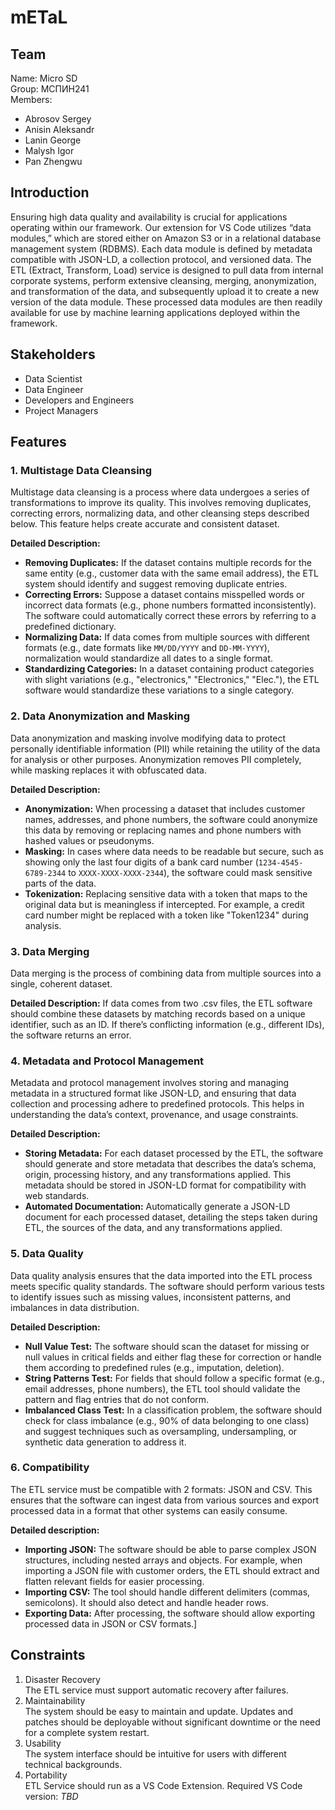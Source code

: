 # mETaL

## Team

Name: Micro SD<br/>
Group: МСПИН241<br/>
Members:
   * Abrosov Sergey  
   * Anisin Aleksandr  
   * Lanin George  
   * Malysh Igor  
   * Pan Zhengwu

## Introduction

Ensuring high data quality and availability is crucial for applications operating within our framework. Our extension for VS Code utilizes “data modules,” which are stored either on Amazon S3 or in a relational database management system (RDBMS). Each data module is defined by metadata compatible with JSON-LD, a collection protocol, and versioned data. The ETL (Extract, Transform, Load) service is designed to pull data from internal corporate systems, perform extensive cleansing, merging, anonymization, and transformation of the data, and subsequently upload it to create a new version of the data module. These processed data modules are then readily available for use by machine learning applications deployed within the framework.

## Stakeholders

* Data Scientist  
* Data Engineer  
* Developers and Engineers  
* Project Managers

## Features

### 1. Multistage Data Cleansing

Multistage data cleansing is a process where data undergoes a series of transformations to improve its quality. This involves removing duplicates, correcting errors, normalizing data, and other cleansing steps described below. This feature helps create accurate and consistent dataset.

**Detailed Description:**

* **Removing Duplicates:** If the dataset contains multiple records for the same entity (e.g., customer data with the same email address), the ETL system should identify and suggest removing duplicate entries.  
* **Correcting Errors:** Suppose a dataset contains misspelled words or incorrect data formats (e.g., phone numbers formatted inconsistently). The software could automatically correct these errors by referring to a predefined dictionary.  
* **Normalizing Data:** If data comes from multiple sources with different formats (e.g., date formats like `MM/DD/YYYY` and `DD-MM-YYYY`), normalization would standardize all dates to a single format.  
* **Standardizing Categories:** In a dataset containing product categories with slight variations (e.g., "electronics," "Electronics," "Elec."), the ETL software would standardize these variations to a single category.

### 2. Data Anonymization and Masking

Data anonymization and masking involve modifying data to protect personally identifiable information (PII) while retaining the utility of the data for analysis or other purposes. Anonymization removes PII completely, while masking replaces it with obfuscated data.

**Detailed Description:**

* **Anonymization:** When processing a dataset that includes customer names, addresses, and phone numbers, the software could anonymize this data by removing or replacing names and phone numbers with hashed values or pseudonyms.  
* **Masking:** In cases where data needs to be readable but secure, such as showing only the last four digits of a bank card number (`1234-4545-6789-2344` to `XXXX-XXXX-XXXX-2344`), the software could mask sensitive parts of the data.  
* **Tokenization:** Replacing sensitive data with a token that maps to the original data but is meaningless if intercepted. For example, a credit card number might be replaced with a token like "Token1234" during analysis.

### 3. Data Merging

Data merging is the process of combining data from multiple sources into a single, coherent dataset.

**Detailed Description:** If data comes from two .csv files, the ETL software should combine these datasets by matching records based on a unique identifier, such as an ID. If there’s conflicting information (e.g., different IDs), the software returns an error.

### 4. Metadata and Protocol Management

Metadata and protocol management involves storing and managing metadata in a structured format like JSON-LD, and ensuring that data collection and processing adhere to predefined protocols. This helps in understanding the data’s context, provenance, and usage constraints.

**Detailed Description:**

* **Storing Metadata:** For each dataset processed by the ETL, the software should generate and store metadata that describes the data’s schema, origin, processing history, and any transformations applied. This metadata should be stored in JSON-LD format for compatibility with web standards.  
* **Automated Documentation:** Automatically generate a JSON-LD document for each processed dataset, detailing the steps taken during ETL, the sources of the data, and any transformations applied.

### 5. Data Quality

Data quality analysis ensures that the data imported into the ETL process meets specific quality standards. The software should perform various tests to identify issues such as missing values, inconsistent patterns, and imbalances in data distribution.

**Detailed Description:**

* **Null Value Test:** The software should scan the dataset for missing or null values in critical fields and either flag these for correction or handle them according to predefined rules (e.g., imputation, deletion).  
* **String Patterns Test:** For fields that should follow a specific format (e.g., email addresses, phone numbers), the ETL tool should validate the pattern and flag entries that do not conform.  
* **Imbalanced Class Test:** In a classification problem, the software should check for class imbalance (e.g., 90% of data belonging to one class) and suggest techniques such as oversampling, undersampling, or synthetic data generation to address it.

### 6. Compatibility

The ETL service must be compatible with 2 formats: JSON and CSV. This ensures that the software can ingest data from various sources and export processed data in a format that other systems can easily consume.

**Detailed description:**

* **Importing JSON:** The software should be able to parse complex JSON structures, including nested arrays and objects. For example, when importing a JSON file with customer orders, the ETL should extract and flatten relevant fields for easier processing.  
* **Importing CSV:** The tool should handle different delimiters (commas, semicolons). It should also detect and handle header rows.  
* **Exporting Data:** After processing, the software should allow exporting processed data in JSON or CSV formats.\]

## Constraints

1. Disaster Recovery  
   The ETL service must support automatic recovery after failures.  
2. Maintainability  
   The system should be easy to maintain and update. Updates and patches should be deployable without significant downtime or the need for a complete system restart.  
3. Usability  
   The system interface should be intuitive for users with different technical backgrounds.  
4. Portability  
   ETL Service should run as a VS Code Extension. Required VS Code version: _TBD_
